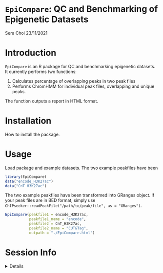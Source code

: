 `EpiCompare`: QC and Benchmarking of Epigenetic Datasets
================
Sera Choi
23/11/2021

# Introduction

`EpiCompare` is an R package for QC and benchmarking epigenetic
datasets. It currently performs two functions:

1.  Calculates percentage of overlapping peaks in two peak files
2.  Performs ChromHMM for individual peak files, overlapping and unique
    peaks.

The function outputs a report in HTML format.

# Installation

How to install the package.

# Usage

Load package and example datasets. The two example peakfiles have been

``` r
library(EpiCompare)
data("encode_H3K27ac")
data("CnT_H3K27ac")
```

The two example peakfiles have been transformed into GRanges object. If
your peak files are in BED format, simply use
`ChIPseeker::readPeakFile("/path/to/peak/file", as = "GRanges")`.

``` r
EpiCompare(peakfile1 = encode_H3K27ac,
           peakfile1_name = "encode",
           peakfile2 = CnT_H3K27ac,
           peakfile2_name = "CUT&Tag",
           outpath = "./EpiCompare.html")
```

# Session Info

<details>

``` r
utils::sessionInfo()
```

    ## R version 4.0.2 (2020-06-22)
    ## Platform: x86_64-apple-darwin17.0 (64-bit)
    ## Running under: macOS  10.16
    ## 
    ## Matrix products: default
    ## BLAS:   /Library/Frameworks/R.framework/Versions/4.0/Resources/lib/libRblas.dylib
    ## LAPACK: /Library/Frameworks/R.framework/Versions/4.0/Resources/lib/libRlapack.dylib
    ## 
    ## locale:
    ## [1] en_GB.UTF-8/en_GB.UTF-8/en_GB.UTF-8/C/en_GB.UTF-8/en_GB.UTF-8
    ## 
    ## attached base packages:
    ## [1] stats     graphics  grDevices utils     datasets  methods   base     
    ## 
    ## other attached packages:
    ## [1] EpiCompare_0.99.0
    ## 
    ## loaded via a namespace (and not attached):
    ##  [1] compiler_4.0.2  magrittr_2.0.1  fastmap_1.1.0   tools_4.0.2    
    ##  [5] htmltools_0.5.2 yaml_2.2.1      stringi_1.7.5   rmarkdown_2.11 
    ##  [9] knitr_1.36      stringr_1.4.0   xfun_0.27       digest_0.6.28  
    ## [13] rlang_0.4.12    evaluate_0.14

</details>
